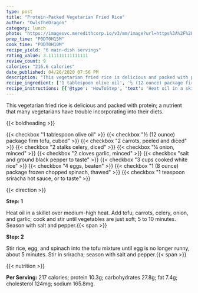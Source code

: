 ```yaml
---
type: post
title: "Protein-Packed Vegetarian Fried Rice"
author: "OwlsTheDragon"
category: lunch
photo: "https://imagesvc.meredithcorp.io/v3/mm/image?url=https%3A%2F%2Fimages.media-allrecipes.com%2Fuserphotos%2F3441068.jpg"
prep_time: "P0DT0H15M"
cook_time: "P0DT0H10M"
recipe_yield: "6 main-dish servings"
rating_value: 3.111111111111111
review_count: 9
calories: "216.6 calories"
date_published: 04/26/2020 07:56 PM
description: "This vegetarian fried rice is delicious and packed with protein; a nutrient that many vegetarians have trouble incorporating into their diets."
recipe_ingredient: ['1 tablespoon olive oil', '½ (12 ounce) package firm tofu, cubed', '2 carrots, peeled and diced', '2 stalks celery, diced', '¼ onion, minced', '2 cloves garlic, minced', 'salt and ground black pepper to taste', '3 cups cooked white rice', '4 eggs, beaten', '1 (8 ounce) package frozen chopped spinach, thawed', '1 teaspoon sriracha hot sauce, or to taste']
recipe_instructions: [{'@type': 'HowToStep', 'text': 'Heat oil in a skillet over medium-high heat. Add tofu, carrots, celery, onion, and garlic; cook and stir until vegetables are just soft; 5 to 10 minutes. Season with salt and pepper.\n'}, {'@type': 'HowToStep', 'text': 'Stir rice, egg, and spinach into the tofu mixture until egg is no longer runny, about 5 minutes. Stir in sriracha; season with salt and pepper.\n'}]
---
```


This vegetarian fried rice is delicious and packed with protein; a nutrient that many vegetarians have trouble incorporating into their diets. 

{{< boldheading >}}

{{< checkbox "1 tablespoon olive oil" >}}
{{< checkbox "½ (12 ounce) package firm tofu, cubed" >}}
{{< checkbox "2  carrots, peeled and diced" >}}
{{< checkbox "2 stalks celery, diced" >}}
{{< checkbox "¼  onion, minced" >}}
{{< checkbox "2 cloves garlic, minced" >}}
{{< checkbox "salt and ground black pepper to taste" >}}
{{< checkbox "3 cups cooked white rice" >}}
{{< checkbox "4  eggs, beaten" >}}
{{< checkbox "1 (8 ounce) package frozen chopped spinach, thawed" >}}
{{< checkbox "1 teaspoon sriracha hot sauce, or to taste" >}}


{{< direction >}}

**Step: 1**

Heat oil in a skillet over medium-high heat. Add tofu, carrots, celery, onion, and garlic; cook and stir until vegetables are just soft; 5 to 10 minutes. Season with salt and pepper.{{< span >}}

**Step: 2**

Stir rice, egg, and spinach into the tofu mixture until egg is no longer runny, about 5 minutes. Stir in sriracha; season with salt and pepper.{{< span >}}

{{< nutrition >}}

**Per Serving:** 217 calories; protein 10.3g; carbohydrates 27.8g; fat 7.4g; cholesterol 124mg; sodium 165.8mg.